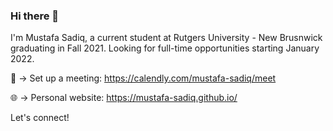 ### Hi there 👋
I'm Mustafa Sadiq, a current student at Rutgers University - New Brusnwick graduating in Fall 2021. Looking for full-time opportunities starting January 2022.

📅 -> Set up a meeting:
https://calendly.com/mustafa-sadiq/meet

🌐 -> Personal website:
https://mustafa-sadiq.github.io/

Let's connect!


<!--
**mustafa-sadiq/mustafa-sadiq** is a ✨ _special_ ✨ repository because its `README.md` (this file) appears on your GitHub profile.

Here are some ideas to get you started:

- 🔭 I’m currently working on ...
- 🌱 I’m currently learning ...
- 👯 I’m looking to collaborate on ...
- 🤔 I’m looking for help with ...
- 💬 Ask me about ...
- 📫 How to reach me: ...
- 😄 Pronouns: ...
- ⚡ Fun fact: ...
-->
